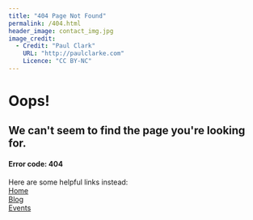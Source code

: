 ```yaml
---
title: "404 Page Not Found"
permalink: /404.html
header_image: contact_img.jpg
image_credit: 
  - Credit: "Paul Clark"
    URL: "http://paulclarke.com"
    Licence: "CC BY-NC"
---
```


# Oops!
## We can't seem to find the page you're looking for.

#### Error code: 404

Here are some helpful links instead:  
[Home](/)  
[Blog](/blog)  
[Events](/events)  

